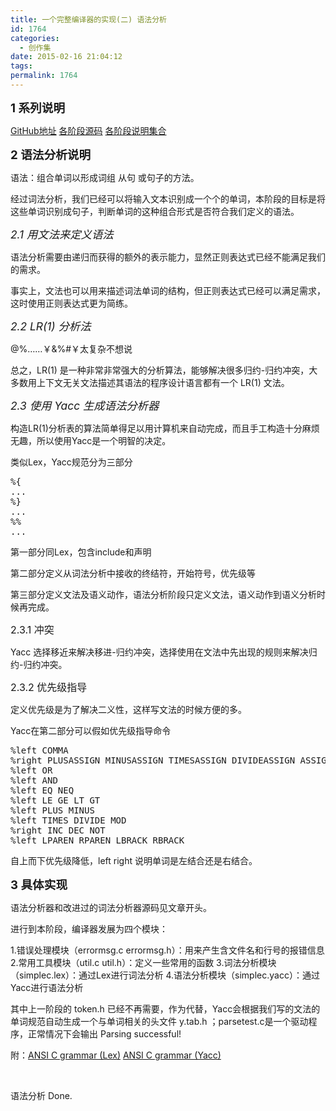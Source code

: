 ```yaml
---
title: 一个完整编译器的实现(二) 语法分析
id: 1764
categories:
  - 创作集
date: 2015-02-16 21:04:12
tags:
permalink: 1764 
---
```


**<span style="font-size: 14pt;">1 系列说明</span>**

[GitHub地址](https://github.com/DIYgod/Compiler) [各阶段源码](http://www.anotherhome.net/file/compiler/) [各阶段说明集合](http://www.anotherhome.net/1751)

**<span style="font-size: 14pt;">2 语法分析说明</span>**

语法：组合单词以形成词组 从句 或句子的方法。

经过词法分析，我们已经可以将输入文本识别成一个个的单词，本阶段的目标是将这些单词识别成句子，判断单词的这种组合形式是否符合我们定义的语法。

_<span style="font-size: 13pt;">2.1 用文法来定义语法</span>_

语法分析需要由递归而获得的额外的表示能力，显然正则表达式已经不能满足我们的需求。

事实上，文法也可以用来描述词法单词的结构，但正则表达式已经可以满足需求，这时使用正则表达式更为简练。

_<span style="font-size: 13pt;">2.2 LR(1) 分析法</span>_

@%……￥&amp;%#￥太复杂不想说

总之，LR(1) 是一种非常非常强大的分析算法，能够解决很多归约-归约冲突，大多数用上下文无关文法描述其语法的程序设计语言都有一个 LR(1) 文法。<!--more-->

_<span style="font-size: 13pt;">2.3 使用 Yacc 生成语法分析器</span>_

构造LR(1)分析表的算法简单得足以用计算机来自动完成，而且手工构造十分麻烦无趣，所以使用Yacc是一个明智的决定。

类似Lex，Yacc规范分为三部分
<pre class="lang:default decode:true ">%{
...
%}
...
%%
...</pre>
第一部分同Lex，包含include和声明

第二部分定义从词法分析中接收的终结符，开始符号，优先级等

第三部分定义文法及语义动作，语法分析阶段只定义文法，语义动作到语义分析时候再完成。

<span style="font-size: 12pt;">2.3.1 冲突</span>

Yacc 选择移近来解决移进-归约冲突，选择使用在文法中先出现的规则来解决归约-归约冲突。

<span style="font-size: 12pt;">2.3.2 优先级指导</span>

定义优先级是为了解决二义性，这样写文法的时候方便的多。

Yacc在第二部分可以假如优先级指导命令
<pre>%left COMMA
%right PLUSASSIGN MINUSASSIGN TIMESASSIGN DIVIDEASSIGN ASSIGN
%left OR
%left AND
%left EQ NEQ
%left LE GE LT GT
%left PLUS MINUS
%left TIMES DIVIDE MOD
%right INC DEC NOT
%left LPAREN RPAREN LBRACK RBRACK</pre>
自上而下优先级降低，left right 说明单词是左结合还是右结合。

<span style="font-size: 14pt;">**3 具体实现**</span>

语法分析器和改进过的词法分析器源码见文章开头。

进行到本阶段，编译器发展为四个模块：

1.错误处理模块（errormsg.c errormsg.h）：用来产生含文件名和行号的报错信息
2.常用工具模块（util.c util.h）：定义一些常用的函数
3.词法分析模块（simplec.lex）：通过Lex进行词法分析
4.语法分析模块（simplec.yacc）：通过Yacc进行语法分析

其中上一阶段的 token.h 已经不再需要，作为代替，Yacc会根据我们写的文法的单词规范自动生成一个与单词相关的头文件 y.tab.h ；parsetest.c是一个驱动程序，正常情况下会输出 Parsing successful!

附：[ANSI C grammar (Lex)](http://www.lysator.liu.se/c/ANSI-C-grammar-l.html) [ANSI C grammar (Yacc)](http://www.lysator.liu.se/c/ANSI-C-grammar-y.html)

&nbsp;

语法分析 Done.